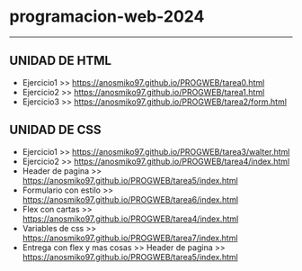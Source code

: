 # programacion-web-2024
---
## UNIDAD DE HTML
- Ejercicio1 >> https://anosmiko97.github.io/PROGWEB/tarea0.html
- Ejercicio2 >> https://anosmiko97.github.io/PROGWEB/tarea1.html
- Ejercicio3 >> https://anosmiko97.github.io/PROGWEB/tarea2/form.html

## UNIDAD DE CSS
- Ejercicio1 >> https://anosmiko97.github.io/PROGWEB/tarea3/walter.html
- Ejercicio2 >> https://anosmiko97.github.io/PROGWEB/tarea4/index.html
- Header de pagina >> https://anosmiko97.github.io/PROGWEB/tarea5/index.html
- Formulario con estilo >> https://anosmiko97.github.io/PROGWEB/tarea6/index.html
- Flex con cartas >> https://anosmiko97.github.io/PROGWEB/tarea4/index.html
- Variables de css >> https://anosmiko97.github.io/PROGWEB/tarea7/index.html
- Entrega con flex y mas cosas >> Header de pagina >> https://anosmiko97.github.io/PROGWEB/tarea5/index.html
